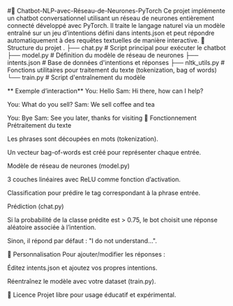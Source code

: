 #🤖 Chatbot-NLP-avec-Réseau-de-Neurones-PyTorch
Ce projet implémente un chatbot conversationnel utilisant un réseau de neurones entièrement connecté développé avec PyTorch. Il traite le langage naturel via un modèle entraîné sur un jeu d’intentions défini dans intents.json et peut répondre automatiquement à des requêtes textuelles de manière interactive.
📂 Structure du projet
.
├── chat.py          # Script principal pour exécuter le chatbot
├── model.py         # Définition du modèle de réseau de neurones
├── intents.json     # Base de données d'intentions et réponses
├── nltk_utils.py    # Fonctions utilitaires pour traitement du texte (tokenization, bag of words)
└── train.py         # Script d'entraînement du modèle 

** Exemple d’interaction** 
You: Hello
Sam: Hi there, how can I help?

You: What do you sell?
Sam: We sell coffee and tea

You: Bye
Sam: See you later, thanks for visiting
📜 Fonctionnement
Prétraitement du texte

Les phrases sont découpées en mots (tokenization).

Un vecteur bag-of-words est créé pour représenter chaque entrée.

Modèle de réseau de neurones (model.py)

3 couches linéaires avec ReLU comme fonction d’activation.

Classification pour prédire le tag correspondant à la phrase entrée.

Prédiction (chat.py)

Si la probabilité de la classe prédite est > 0.75, le bot choisit une réponse aléatoire associée à l’intention.

Sinon, il répond par défaut : "I do not understand...".

📄 Personnalisation
Pour ajouter/modifier les réponses :

Éditez intents.json et ajoutez vos propres intentions.

Réentraînez le modèle avec votre dataset (train.py).

📝 Licence
Projet libre pour usage éducatif et expérimental.
